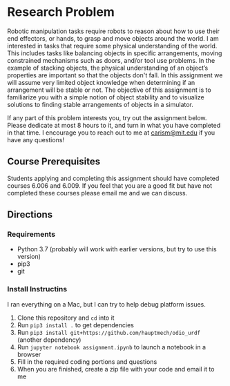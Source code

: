 # Research Problem

Robotic manipulation tasks require robots to reason about how to use their end effectors, or hands, to grasp and move objects around the world. I am interested in tasks that require some physical understanding of the world. This includes tasks like balancing objects in specific arrangements, moving constrained mechanisms such as doors, and/or tool use problems. In the example of stacking objects, the physical understanding of an object’s properties are important so that the objects don't fall. In this assignment we will assume very limited object knowledge when determining if an arrangement will be stable or not. The objective of this assignment is to familiarize you with a simple notion of object stability and to visualize solutions to finding stable arrangements of objects in a simulator.

If any part of this problem interests you, try out the assignment below. Please dedicate at most 8 hours to it, and turn in what you have completed in that time. I encourage you to reach out to me at carism@mit.edu if you have any questions!

## Course Prerequisites

Students applying and completing this assignment should have completed courses 6.006 and 6.009. If you feel that you are a good fit but have not completed these courses please email me and we can discuss.

## Directions

### Requirements

- Python 3.7 (probably will work with earlier versions, but try to use this version)
- pip3
- git

### Install Instructins

I ran everything on a Mac, but I can try to help debug platform issues.

1. Clone this repository and ```cd``` into it
2. Run ```pip3 install .``` to get dependencies
3. Run ```pip3 install git+https://github.com/hauptmech/odio_urdf``` (another dependency)
4. Run ```jupyter notebook assignment.ipynb``` to launch a notebook in a browser
5. Fill in the required coding portions and questions
6. When you are finished, create a zip file with your code and email it to me
